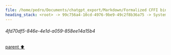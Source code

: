 ```yaml
---
file: /home/pedro/Documents/chatgpt_export/Markdown/Formalized CFFI bindings for JPEG XL C interface.md
heading_stack: <root> -> 99c756a4-10cd-4976-9be9-49c2f8b36a75 -> System -> 4fd70df5-846e-4e1d-a059-858ee14a15b4
---
```

###### 4fd70df5-846e-4e1d-a059-858ee14a15b4
[parent ⬆️](#99c756a4-10cd-4976-9be9-49c2f8b36a75)

